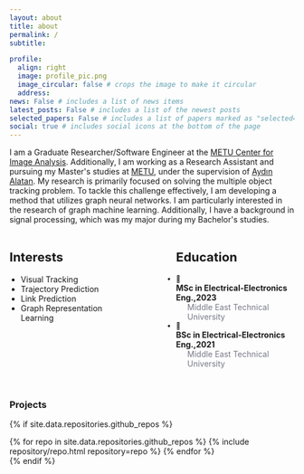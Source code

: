 ```yaml
---
layout: about
title: about
permalink: /
subtitle:

profile:
  align: right
  image: profile_pic.png
  image_circular: false # crops the image to make it circular
  address:
news: False # includes a list of news items
latest_posts: False # includes a list of the newest posts
selected_papers: False # includes a list of papers marked as "selected={true}"
social: true # includes social icons at the bottom of the page
---
```


I am a Graduate Researcher/Software Engineer at the [METU Center for Image Analysis](https://ogam.metu.edu.tr). Additionally, I am working as a Research Assistant and pursuing my Master's studies at [METU](https://eee.metu.edu.tr), under the supervision of [Aydın Alatan](https://eee.metu.edu.tr/personel/aydin-alatan). My research is primarily focused on solving the multiple object tracking problem. To tackle this challenge effectively, I am developing a method that utilizes graph neural networks. I am particularly interested in the research of graph machine learning. Additionally, I have a background in signal processing, which was my major during my Bachelor's studies.

<style>
  .list-container {
    display: flex;
    gap: 120px;
  }
  
  .list-title {
    font-weight: bold;
    font-size: 22px;
  }
  
  ul {
    /* list-style: none; */
    padding-left: 0;
  }

  .list-2 span.subtext {
    font-size: 14px; /* Adjust the font size of the subtext */
    font-weight: normal;
    color: #777888;
    display: block;
    /* margin-top: 5px; Adjust the spacing between item and subtext */
    margin-left: 20px; /* Adjust the spacing between item and subtext */
  }
  
</style>

<div class="list-container">

  <div>
    <h2 class="list-title">Interests</h2>
    <ul style="padding-left:20px">
      <li>Visual Tracking</li>
      <li>Trajectory Prediction</li>
      <li>Link Prediction</li>
      <li>Graph Representation Learning</li>
    </ul>
  </div>

  <div>
    <h2 class="list-title">Education</h2>
    <ul class="list-2">
    <li style="font-size:12px" class="fa">&#xf19d;   
     </li> <b>MSc in Electrical-Electronics Eng.,2023 </b> 
     <span class="subtext">Middle East Technical University</span>
    <li style="font-size:12px" class="fa">&#xf19d;   
     </li> <b>BSc in Electrical-Electronics Eng.,2021 </b> 
     <span class="subtext">Middle East Technical University</span>
    </ul>
  </div>

</div>

<br>

### **Projects**

{% if site.data.repositories.github_repos %}

<div class="repositories d-flex flex-wrap flex-md-row flex-column justify-content-between align-items-center">
  {% for repo in site.data.repositories.github_repos %}
    {% include repository/repo.html repository=repo %}
  {% endfor %}
</div>
{% endif %}
